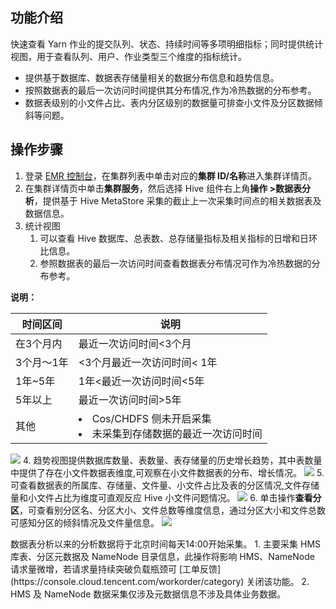 ## 功能介绍
快速查看 Yarn 作业的提交队列、状态、持续时间等多项明细指标；同时提供统计视图，用于查看队列、用户、作业类型三个维度的指标统计。
- 提供基于数据库、数据表存储量相关的数据分布信息和趋势信息。
- 按照数据表的最后一次访问时间提供其分布情况,作为冷热数据的分布参考。
- 数据表级别的小文件占比、表内分区级别的数据量可排查小文件及分区数据倾斜等问题。

## 操作步骤
1. 登录 [EMR 控制台](https://console.cloud.tencent.com/emr)，在集群列表中单击对应的**集群 ID/名称**进入集群详情页。
2. 在集群详情页中单击**集群服务**，然后选择 Hive 组件右上角**操作 >数据表分析**，提供基于 Hive MetaStore 采集的截止上一次采集时间点的相关数据表及数据信息。
3. 统计视图
	1. 可以查看 Hive 数据库、总表数、总存储量指标及相关指标的日增和日环比信息。
	2. 参照数据表的最后一次访问时间查看数据表分布情况可作为冷热数据的分布参考。

**说明：**

| 时间区间 | 说明 | 
|---------|---------|
| 在3个月内	| 最近一次访问时间<3个月| 
| 3个月～1年	| <3个月最近一次访问时间< 1年| 
| 1年~5年	| 1年<最近一次访问时间<5年| 
| 5年以上	| 最近一次访问时间>5年| 
| 其他	| <li>Cos/CHDFS 侧未开启采集<li>未采集到存储数据的最近一次访问时间| 

![](https://qcloudimg.tencent-cloud.cn/raw/f31c8c0b39f08236426498942390fc69.png)
4. 趋势视图提供数据库数量、表数量、表存储量的历史增长趋势，其中表数量中提供了存在小文件数据表维度,可观察在小文件数据表的分布、增长情况。
![](https://qcloudimg.tencent-cloud.cn/raw/42a14c956567c8456d1712960cc47b9e.png)
5. 可查看数据表的所属库、存储量、文件量、小文件占比及表的分区情况,文件存储量和小文件占比为维度可直观反应 Hive 小文件问题情况。
![](https://qcloudimg.tencent-cloud.cn/raw/88e9dbd4eb7701882a8986b56818ff4f.png)
6.	单击操作**查看分区**，可查看别分区名、分区大小、文件总数等维度信息，通过分区大小和文件总数可感知分区的倾斜情况及文件量信息。
![](https://qcloudimg.tencent-cloud.cn/raw/24559c2dd9826ec84b3acf6d8e4184eb.png)

<dx-alert infotype="alarm" title="风险说明">
数据表分析以来的分析数据将于北京时间每天14:00开始采集。
1. 主要采集 HMS 库表、分区元数据及 NameNode 目录信息，此操作将影响 HMS、NameNode 请求量微增，若请求量持续突破负载瓶颈可 [工单反馈](https://console.cloud.tencent.com/workorder/category) 关闭该功能。 
2. HMS 及 NameNode 数据采集仅涉及元数据信息不涉及具体业务数据。
</dx-alert>


  
